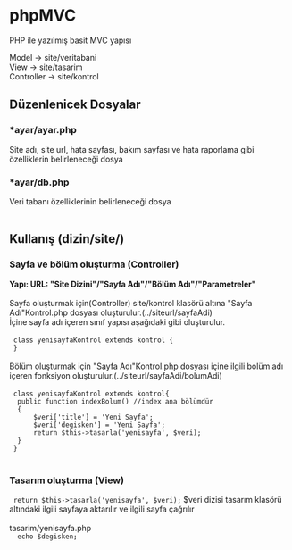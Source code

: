 # phpMVC
PHP ile yazılmış basit MVC yapısı

Model -> site/veritabani<br>
View -> site/tasarim<br>
Controller -> site/kontrol<br>

<h2>Düzenlenicek Dosyalar</h2>
<h3>*ayar/ayar.php</h3>
Site adı, site url, hata sayfası, bakım sayfası ve hata raporlama gibi özelliklerin belirleneceği dosya<br>
<h3>*ayar/db.php</h3>
Veri tabanı özelliklerinin belirleneceği dosya <br><br>
<h2>Kullanış (dizin/site/)</h2>
<h3>Sayfa ve bölüm oluşturma (Controller)</h3>
<b>Yapı: URL: "Site Dizini"/"Sayfa Adı"/"Bölüm Adı"/"Parametreler"</b><br><br>
Sayfa oluşturmak için(Controller) site/kontrol klasörü altına "Sayfa Adı"Kontrol.php dosyası oluşturulur.(../siteurl/sayfaAdi)<br>
İçine sayfa adı içeren sınıf yapısı aşağıdaki gibi oluşturulur.<br><br>
<code> class yenisayfaKontrol extends kontrol { </code></br>
<code> }</code><br><br>
Bölüm oluşturmak için "Sayfa Adı"Kontrol.php dosyası içine ilgili bolüm adı içeren fonksiyon oluşturulur.(../siteurl/sayfaAdi/bolumAdi)<br><br>
<code> class yenisayfaKontrol extends kontrol{</code></br>
<code> 	public function indexBolum() //index ana bölümdür</code></br>
<code> 	{</code><br>
<code> 		$veri['title'] = 'Yeni Sayfa';</code><br>
<code> 		$veri['degisken'] = 'Yeni Sayfa';</code><br>
<code> 		return $this->tasarla('yenisayfa', $veri); </code><br>
<code> 	}</code><br>
<code> }</code><br><br>
<h3>Tasarım oluşturma (View)</h3>
<code> return $this->tasarla('yenisayfa', $veri);</code>  $veri dizisi tasarım klasörü altındaki ilgili sayfaya aktarılır ve ilgili sayfa çağrılır<br><br>
tasarim/yenisayfa.php<br>
<code> 	echo $degisken;</code><br>
